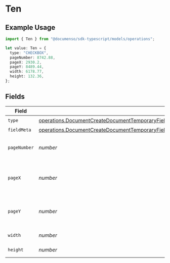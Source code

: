 # Ten

## Example Usage

```typescript
import { Ten } from "@documenso/sdk-typescript/models/operations";

let value: Ten = {
  type: "CHECKBOX",
  pageNumber: 8742.88,
  pageX: 2930.2,
  pageY: 8489.44,
  width: 6178.77,
  height: 132.36,
};
```

## Fields

| Field                                                                                                                                                                                                                | Type                                                                                                                                                                                                                 | Required                                                                                                                                                                                                             | Description                                                                                                                                                                                                          |
| -------------------------------------------------------------------------------------------------------------------------------------------------------------------------------------------------------------------- | -------------------------------------------------------------------------------------------------------------------------------------------------------------------------------------------------------------------- | -------------------------------------------------------------------------------------------------------------------------------------------------------------------------------------------------------------------- | -------------------------------------------------------------------------------------------------------------------------------------------------------------------------------------------------------------------- |
| `type`                                                                                                                                                                                                               | [operations.DocumentCreateDocumentTemporaryFieldsDocumentsRequestRequestBodyRecipients10Type](../../models/operations/documentcreatedocumenttemporaryfieldsdocumentsrequestrequestbodyrecipients10type.md)           | :heavy_check_mark:                                                                                                                                                                                                   | N/A                                                                                                                                                                                                                  |
| `fieldMeta`                                                                                                                                                                                                          | [operations.DocumentCreateDocumentTemporaryFieldsDocumentsRequestRequestBodyRecipients10FieldMeta](../../models/operations/documentcreatedocumenttemporaryfieldsdocumentsrequestrequestbodyrecipients10fieldmeta.md) | :heavy_minus_sign:                                                                                                                                                                                                   | N/A                                                                                                                                                                                                                  |
| `pageNumber`                                                                                                                                                                                                         | *number*                                                                                                                                                                                                             | :heavy_check_mark:                                                                                                                                                                                                   | The page number the field will be on.                                                                                                                                                                                |
| `pageX`                                                                                                                                                                                                              | *number*                                                                                                                                                                                                             | :heavy_check_mark:                                                                                                                                                                                                   | The X coordinate of where the field will be placed.                                                                                                                                                                  |
| `pageY`                                                                                                                                                                                                              | *number*                                                                                                                                                                                                             | :heavy_check_mark:                                                                                                                                                                                                   | The Y coordinate of where the field will be placed.                                                                                                                                                                  |
| `width`                                                                                                                                                                                                              | *number*                                                                                                                                                                                                             | :heavy_check_mark:                                                                                                                                                                                                   | The width of the field.                                                                                                                                                                                              |
| `height`                                                                                                                                                                                                             | *number*                                                                                                                                                                                                             | :heavy_check_mark:                                                                                                                                                                                                   | The height of the field.                                                                                                                                                                                             |